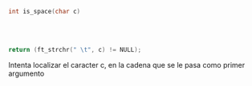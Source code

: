 ```c
int	is_space(char c)
```

<br><br>


```c
return (ft_strchr(" \t", c) != NULL);
```
Intenta localizar el caracter c, en la cadena que se le pasa como primer argumento
<br><br>